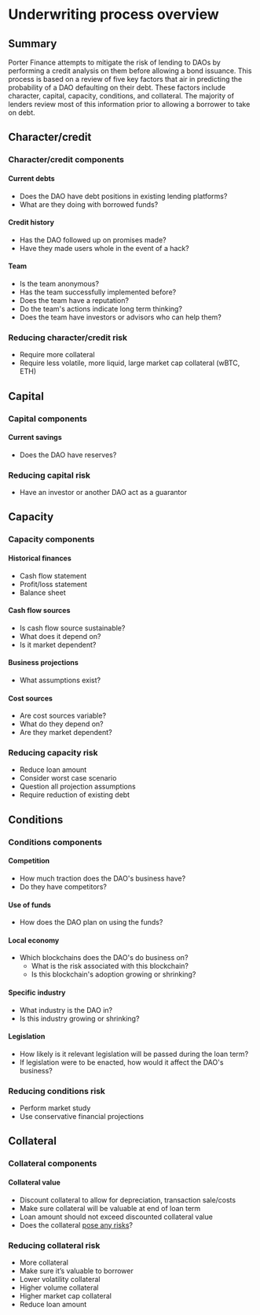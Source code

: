 # Underwriting process overview

## Summary

Porter Finance attempts to mitigate the risk of lending to DAOs by performing a credit analysis on them before allowing a bond issuance. This process is based on a review of five key factors that air in predicting the probability of a DAO defaulting on their debt. These factors include character, capital, capacity, conditions, and collateral. The majority of lenders review most of this information prior to allowing a borrower to take on debt.

## Character/credit&#x20;

### Character/credit components

#### Current debts&#x20;

* Does the DAO have debt positions in existing lending platforms?&#x20;
* What are they doing with borrowed funds?&#x20;

#### Credit history&#x20;

* Has the DAO followed up on promises made?&#x20;
* Have they made users whole in the event of a hack?&#x20;

#### Team&#x20;

* Is the team anonymous?
* Has the team successfully implemented before?&#x20;
* Does the team have a reputation?&#x20;
* Do the team's actions indicate long term thinking?
* Does the team have investors or advisors who can help them?

### Reducing character/credit risk&#x20;

* Require more collateral&#x20;
* Require less volatile, more liquid, large market cap collateral (wBTC, ETH)

## Capital&#x20;

### Capital components

#### Current savings&#x20;

* Does the DAO have reserves?

### Reducing capital risk&#x20;

* Have an investor or another DAO act as a guarantor

## Capacity&#x20;

### Capacity components

#### Historical finances&#x20;

* Cash flow statement&#x20;
* Profit/loss statement&#x20;
* Balance sheet

#### Cash flow sources

* Is cash flow source sustainable?&#x20;
* What does it depend on?&#x20;
* Is it market dependent?&#x20;

#### Business projections

* What assumptions exist?

#### Cost sources

* Are cost sources variable?
* What do they depend on?
* Are they market dependent?

### Reducing capacity risk&#x20;

* Reduce loan amount
* Consider worst case scenario
* Question all projection assumptions
* Require reduction of existing debt

## Conditions&#x20;

### Conditions components

#### Competition

* How much traction does the DAO's business have?
* Do they have competitors?

#### Use of funds

* How does the DAO plan on using the funds?

#### Local economy

* Which blockchains does the DAO's do business on?
  * What is the risk associated with this blockchain?
  * Is this blockchain's adoption growing or shrinking?

#### Specific industry

* What industry is the DAO in?
* Is this industry growing or shrinking?

#### Legislation

* How likely is it relevant legislation will be passed during the loan term?
* If legislation were to be enacted, how would it affect the DAO's business?

### Reducing conditions risk&#x20;

* Perform market study&#x20;
* Use conservative financial projections

## Collateral&#x20;

### Collateral components

#### Collateral value&#x20;

* Discount collateral to allow for depreciation, transaction sale/costs&#x20;
* Make sure collateral will be valuable at end of loan term&#x20;
* Loan amount should not exceed discounted collateral value
* Does the collateral [pose any risks](https://docs.porter.finance/portal/resources/risks#mitigating-collateral-token-risk)?

### Reducing collateral risk&#x20;

* More collateral
* Make sure it’s valuable to borrower
* Lower volatility collateral&#x20;
* Higher volume collateral&#x20;
* Higher market cap collateral&#x20;
* Reduce loan amount
